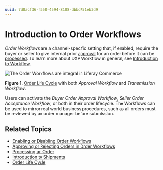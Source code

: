 ```yaml
---
uuid: 7d8acf36-4658-4594-8108-dbbd751eb3d9
---
```

# Introduction to Order Workflows

_Order Workflows_ are a channel-specific setting that, if enabled, require the buyer or seller to give internal prior [approval](./approving-or-rejecting-orders-in-order-workflows.md) for an order before it can be [processed](../orders/processing-an-order.md). To learn more about DXP Workflow in general, see [Introduction to Workflow](https://learn.liferay.com/dxp/latest/en/process-automation/workflow/introduction-to-workflow.html).

![The Order Workflows are integral in Liferay Commerce.](./introduction-to-order-workflows/images/01.png)

**Figure 1**. [Order Life Cycle](../orders/order-life-cycle.md) with both _Approval Workflow_ and _Transmission Workflow_.

Users can activate the _Buyer Order Approval Workflow_, _Seller Order Acceptance Workflow_, or both in their order lifecycle. The Workflows can be used to mirror real world business procedures, such as all orders must be reviewed by an order manager before submission.

## Related Topics

* [Enabling or Disabling Order Workflows](./enabling-or-disabling-order-workflows.md)
* [Approving or Rejecting Orders in Order Workflows](./approving-or-rejecting-orders-in-order-workflows.md)
* [Processing an Order](../orders/processing-an-order.md)
* [Introduction to Shipments](../shipments/introduction-to-shipments.md)
* [Order Life Cycle](../orders/order-life-cycle.md)
